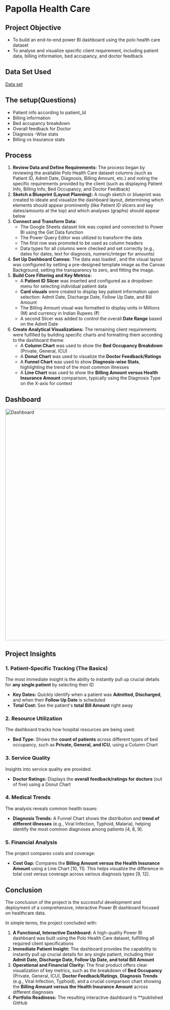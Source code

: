 # Papolla Health Care

## Project Objective
   - To build an end-to-end power BI dashboard using the polo health care dataset
   - To analyse and visualize specific client requirement, including patient data, billing information, bed accupancy, and doctor feedback 

## Data Set Used
<a href=" past it link ">Data set</a>

## The setup(Questions)
- Patient info according to patient_Id
- Billing information
- Bed accupancy breakdown
- Overall feedback for Doctor
- Diagnosis -Wise stats
- Billing vs Insurance stats

## Process


1.  **Review Data and Define Requirements:** The process began by reviewing the available Polo Health Care dataset columns (such as Patient ID, Admit Date, Diagnosis, Billing Amount, etc.) and noting the specific requirements provided by the client (such as displaying Patient Info, Billing Info, Bed Occupancy, and Doctor Feedback)
2.  **Sketch a Blueprint (Layout Planning):** A rough sketch or blueprint was created to ideate and visualize the dashboard layout, determining which elements should appear prominently (like Patient ID slicers and key dates/amounts at the top) and which analyses (graphs) should appear below 
3.  **Connect and Transform Data:**
    *   The Google Sheets dataset link was copied and connected to Power BI using the Get Data function 
    *   The Power Query Editor was utilized to transform the data 
    *   The first row was promoted to be used as column headers 
    *   Data types for all columns were checked and set correctly (e.g., dates for dates, text for diagnosis, numeric/integer for amounts) 
4.  **Set Up Dashboard Canvas:** The data was loaded , and the visual layout was configured by setting a pre-designed template image as the Canvas Background, setting the transparency to zero, and fitting the image.
5.  **Build Core Filtering and Key Metrics:**
    *   A **Patient ID Slicer** was inserted and configured as a dropdown menu for selecting individual patient data 
    *   **Card visuals** were created to display key patient information upon selection: Admit Date, Discharge Date, Follow Up Date, and Bill Amount 
    *   The Billing Amount visual was formatted to display units in Millions (M) and currency in Indian Rupees (₹) 
    *   A second Slicer was added to control the overall **Date Range** based on the Admit Date 
6.  **Create Analytical Visualizations:** The remaining client requirements were fulfilled by building specific charts and formatting them according to the dashboard theme:
    *   A **Column Chart** was used to show the **Bed Occupancy Breakdown** (Private, General, ICU) 
    *   A **Donut Chart** was used to visualize the **Doctor Feedback/Ratings** 
    *   A **Funnel Chart** was used to show **Diagnosis-wise Stats**, highlighting the trend of the most common illnesses 
    *   A **Line Chart** was used to show the **Billing Amount versus Health Insurance Amount** comparison, typically using the Diagnosis Type on the X-axis for context

## Dashboard 
<img width="1175" height="729" alt="Dashboard" src="https://github.com/user-attachments/assets/b1959b3b-26a7-4256-ba91-ad6a5fb43e70" />


## Project Insights

### 1. Patient-Specific Tracking (The Basics)
The most immediate insight is the ability to instantly pull up crucial details for **any single patient** by selecting their ID

*   **Key Dates:** Quickly identify when a patient was **Admitted, Discharged**, and when their **Follow Up Date** is scheduled
*   **Total Cost:** See the patient's **total Bill Amount** right away 

### 2. Resource Utilization
The dashboard tracks how hospital resources are being used:

*   **Bed Type:** Shows the **count of patients** across different types of bed occupancy, such as **Private, General, and ICU**, using a Column Chart 

### 3. Service Quality
Insights into service quality are provided:

*   **Doctor Ratings:** Displays the **overall feedback/ratings for doctors** (out of five) using a Donut Chart

### 4. Medical Trends
The analysis reveals common health issues:

*   **Diagnosis Trends:** A Funnel Chart shows the distribution and **trend of different illnesses** (e.g., Viral Infection, Typhoid, Malaria), helping identify the most common diagnoses among patients [4, 8, 9].

### 5. Financial Analysis
The project compares costs and coverage:

*   **Cost Gap:** Compares the **Billing Amount versus the Health Insurance Amount** using a Line Chart [10, 11]. This helps visualize the difference in total cost versus coverage across various diagnosis types [9, 12].

## Conclusion
The conclusion of the project is the successful development and deployment of a comprehensive, interactive Power BI dashboard focused on healthcare data.

In simple terms, the project concluded with:

1.  **A Functional, Interactive Dashboard:** A high-quality Power BI dashboard was built using the Polo Health Care dataset, fulfilling all required client specifications
2.  **Immediate Patient Insight:** The dashboard provides the capability to instantly pull up crucial details for any single patient, including their **Admit Date, Discharge Date, Follow Up Date, and total Bill Amount** 
3.  **Operational and Financial Clarity:** The final product offers clear visualization of key metrics, such as the breakdown of **Bed Occupancy** (Private, General, ICU), **Doctor Feedback/Ratings**, **Diagnosis Trends** (e.g., Viral Infection, Typhoid), and a crucial comparison chart showing the **Billing Amount versus the Health Insurance Amount** across different diagnoses 
4.  **Portfolio Readiness:** The resulting interactive dashboard is **published GitHub 
